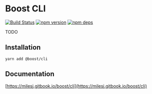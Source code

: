 # Boost CLI

[![Build Status](https://travis-ci.org/milesj/boost.svg?branch=master)](https://travis-ci.org/milesj/boost)
[![npm version](https://badge.fury.io/js/%40boost%cli.svg)](https://www.npmjs.com/package/@boost/cli)
[![npm deps](https://david-dm.org/milesj/boost.svg?path=packages/cli)](https://www.npmjs.com/package/@boost/cli)

TODO

## Installation

```
yarn add @boost/cli
```

## Documentation

[https://milesj.gitbook.io/boost/cli](https://milesj.gitbook.io/boost/cli)
